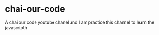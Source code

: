 # chai-our-code
 A chai our code youtube chanel and I am practice this channel to learn the javascripth
